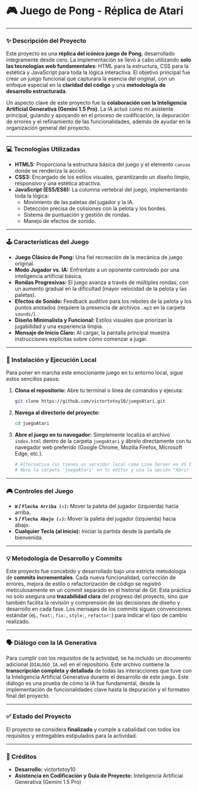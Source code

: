 # 🎮 Juego de Pong - Réplica de Atari

---

### **✨ Descripción del Proyecto**

Este proyecto es una **réplica del icónico juego de Pong**, desarrollado íntegramente desde cero. La implementación se llevó a cabo utilizando **solo las tecnologías web fundamentales**: HTML para la estructura, CSS para la estética y JavaScript para toda la lógica interactiva. El objetivo principal fue crear un juego funcional que capturara la esencia del original, con un enfoque especial en la **claridad del código** y una **metodología de desarrollo estructurada**.

Un aspecto clave de este proyecto fue la **colaboración con la Inteligencia Artificial Generativa (Gemini 1.5 Pro)**. La IA actuó como mi asistente principal, guiando y apoyando en el proceso de codificación, la depuración de errores y el refinamiento de las funcionalidades, además de ayudar en la organización general del proyecto.

---

### **💻 Tecnologías Utilizadas**

* **HTML5:** Proporciona la estructura básica del juego y el elemento `canvas` donde se renderiza la acción.
* **CSS3:** Encargado de los estilos visuales, garantizando un diseño limpio, responsivo y una estética atractiva.
* **JavaScript (ES5/ES6):** La columna vertebral del juego, implementando toda la lógica:
    * Movimiento de las paletas del jugador y la IA.
    * Detección precisa de colisiones con la pelota y los bordes.
    * Sistema de puntuación y gestión de rondas.
    * Manejo de efectos de sonido.

---

### **🕹️ Características del Juego**

* **Juego Clásico de Pong:** Una fiel recreación de la mecánica de juego original.
* **Modo Jugador vs. IA:** Enfréntate a un oponente controlado por una inteligencia artificial básica.
* **Rondas Progresivas:** El juego avanza a través de múltiples rondas, con un aumento gradual en la dificultad (mayor velocidad de la pelota y las paletas).
* **Efectos de Sonido:** Feedback auditivo para los rebotes de la pelota y los puntos anotados (requiere la presencia de archivos `.mp3` en la carpeta `sounds/`).
* **Diseño Minimalista y Funcional:** Estilos visuales que priorizan la jugabilidad y una experiencia limpia.
* **Mensaje de Inicio Claro:** Al cargar, la pantalla principal muestra instrucciones explícitas sobre cómo comenzar a jugar.

---

### **🚀 Instalación y Ejecución Local**

Para poner en marcha este emocionante juego en tu entorno local, sigue estos sencillos pasos:

1.  **Clona el repositorio:** Abre tu terminal o línea de comandos y ejecuta:
    ```bash
    git clone https://github.com/victortotoy10/juegoAtari.git
    ```

2.  **Navega al directorio del proyecto:**
    ```bash
    cd juegoAtari
    ```

3.  **Abre el juego en tu navegador:**
    Simplemente localiza el archivo `index.html` dentro de la carpeta `juegoAtari` y ábrelo directamente con tu navegador web preferido (Google Chrome, Mozilla Firefox, Microsoft Edge, etc.).

    ```bash
    # Alternativa (si tienes un servidor local como Live Server en VS Code):
    # Abre la carpeta 'juegoAtari' en tu editor y usa la opción "Abrir con Live Server".
    ```

---

### **🎮 Controles del Juego**

* **`W` / `Flecha Arriba (↑)`:** Mover la paleta del jugador (izquierda) hacia arriba.
* **`S` / `Flecha Abajo (↓)`:** Mover la paleta del jugador (izquierda) hacia abajo.
* **Cualquier Tecla (al inicio):** Iniciar la partida desde la pantalla de bienvenida.

---

### **💡 Metodología de Desarrollo y Commits**

Este proyecto fue concebido y desarrollado bajo una estricta metodología de **commits incrementales**. Cada nueva funcionalidad, corrección de errores, mejora de estilo o refactorización de código se registró meticulosamente en un commit separado en el historial de Git. Esta práctica no solo asegura una **trazabilidad clara** del progreso del proyecto, sino que también facilita la revisión y comprensión de las decisiones de diseño y desarrollo en cada fase. Los mensajes de los commits siguen convenciones estándar (ej., `feat:`, `fix:`, `style:`, `refactor:`) para indicar el tipo de cambio realizado.

---

### **🗣️ Diálogo con la IA Generativa**

Para cumplir con los requisitos de la actividad, se ha incluido un documento adicional (`DIALOGO_IA.md`) en el repositorio. Este archivo contiene la **transcripción completa y detallada** de todas las interacciones que tuve con la Inteligencia Artificial Generativa durante el desarrollo de este juego. Este diálogo es una prueba de cómo la IA fue fundamental, desde la implementación de funcionalidades clave hasta la depuración y el formateo final del proyecto.

---

### **✅ Estado del Proyecto**

El proyecto se considera **finalizado** y cumple a cabalidad con todos los requisitos y entregables estipulados para la actividad.

---

### **🌟 Créditos**

* **Desarrollo:** victortotoy10
* **Asistencia en Codificación y Guía de Proyecto:** Inteligencia Artificial Generativa (Gemini 1.5 Pro)

